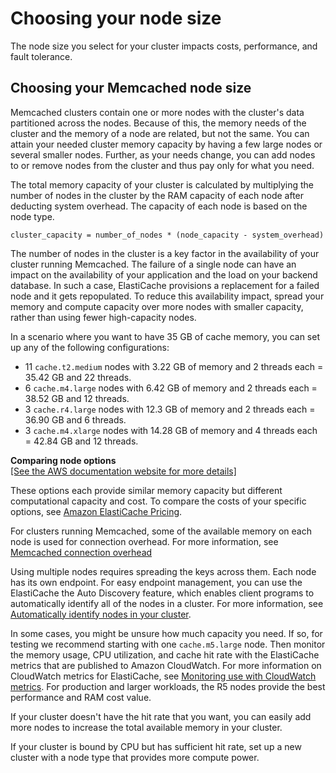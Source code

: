 # Choosing your node size<a name="nodes-select-size"></a>

The node size you select for your cluster impacts costs, performance, and fault tolerance\. 

## Choosing your Memcached node size<a name="CacheNodes.SelectSize"></a>

Memcached clusters contain one or more nodes with the cluster's data partitioned across the nodes\. Because of this, the memory needs of the cluster and the memory of a node are related, but not the same\. You can attain your needed cluster memory capacity by having a few large nodes or several smaller nodes\. Further, as your needs change, you can add nodes to or remove nodes from the cluster and thus pay only for what you need\.

The total memory capacity of your cluster is calculated by multiplying the number of nodes in the cluster by the RAM capacity of each node after deducting system overhead\. The capacity of each node is based on the node type\.

```
cluster_capacity = number_of_nodes * (node_capacity - system_overhead)
```

The number of nodes in the cluster is a key factor in the availability of your cluster running Memcached\. The failure of a single node can have an impact on the availability of your application and the load on your backend database\. In such a case, ElastiCache provisions a replacement for a failed node and it gets repopulated\. To reduce this availability impact, spread your memory and compute capacity over more nodes with smaller capacity, rather than using fewer high\-capacity nodes\.

In a scenario where you want to have 35 GB of cache memory, you can set up any of the following configurations:
+ 11 `cache.t2.medium` nodes with 3\.22 GB of memory and 2 threads each = 35\.42 GB and 22 threads\.
+ 6 `cache.m4.large` nodes with 6\.42 GB of memory and 2 threads each = 38\.52 GB and 12 threads\.
+ 3 `cache.r4.large` nodes with 12\.3 GB of memory and 2 threads each = 36\.90 GB and 6 threads\.
+ 3 `cache.m4.xlarge` nodes with 14\.28 GB of memory and 4 threads each = 42\.84 GB and 12 threads\.


**Comparing node options**  
[\[See the AWS documentation website for more details\]](http://docs.aws.amazon.com/AmazonElastiCache/latest/mem-ug/nodes-select-size.html)

These options each provide similar memory capacity but different computational capacity and cost\. To compare the costs of your specific options, see [Amazon ElastiCache Pricing](https://aws.amazon.com/elasticache/pricing/)\.

For clusters running Memcached, some of the available memory on each node is used for connection overhead\. For more information, see [Memcached connection overhead](ParameterGroups.Memcached.md#ParameterGroups.Memcached.Overhead)

Using multiple nodes requires spreading the keys across them\. Each node has its own endpoint\. For easy endpoint management, you can use the ElastiCache the Auto Discovery feature, which enables client programs to automatically identify all of the nodes in a cluster\. For more information, see [Automatically identify nodes in your cluster](AutoDiscovery.md)\.

In some cases, you might be unsure how much capacity you need\. If so, for testing we recommend starting with one `cache.m5.large` node\. Then monitor the memory usage, CPU utilization, and cache hit rate with the ElastiCache metrics that are published to Amazon CloudWatch\. For more information on CloudWatch metrics for ElastiCache, see [Monitoring use with CloudWatch metrics](CacheMetrics.md)\. For production and larger workloads, the R5 nodes provide the best performance and RAM cost value\.

If your cluster doesn't have the hit rate that you want, you can easily add more nodes to increase the total available memory in your cluster\.

If your cluster is bound by CPU but has sufficient hit rate, set up a new cluster with a node type that provides more compute power\.